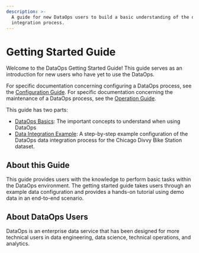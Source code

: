 ```yaml
---
description: >-
  A guide for new DataOps users to build a basic understanding of the data
  integration process.
---
```


# Getting Started Guide

Welcome to the DataOps Getting Started Guide! This guide serves as an introduction for new users who have yet to use the DataOps. 

For specific documentation concerning configuring a DataOps process, see the [Configuration Guide](../configuring-the-data-integration-process/). For specific documentation concerning the maintenance of a DataOps process, see the [Operation Guide](). 

This guide has two parts:

* [DataOps Basics](rap-basics/): The important concepts to understand when using DataOps
* [Data Integration Example](data-integration-example/): A step-by-step example configuration of the DataOps data integration process for the Chicago Divvy Bike Station dataset.

## About this Guide

This guide provides users with the knowledge to perform basic tasks within the DataOps environment. The getting started guide takes users through an example data configuration and provides a hands-on tutorial using demo data in an end-to-end scenario.

## About DataOps Users

DataOps is an enterprise data service that has been designed for more technical users in data engineering, data science, technical operations, and analytics.

